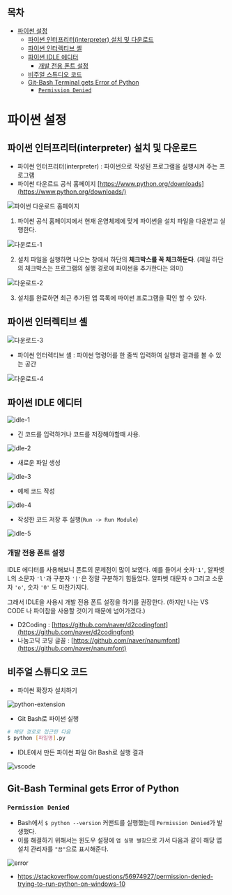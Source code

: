 ## 목차

- [파이썬 설정](#파이썬-설정)
  - [파이썬 인터프리터(interpreter) 설치 및 다운로드](#파이썬-인터프리터interpreter-설치-및-다운로드)
  - [파이썬 인터렉티브 셸](#파이썬-인터렉티브-셸)
  - [파이썬 IDLE 에디터](#파이썬-idle-에디터)
    - [개발 전용 폰트 설정](#개발-전용-폰트-설정)
  - [비주얼 스튜디오 코드](#비주얼-스튜디오-코드)
  - [Git-Bash Terminal gets Error of Python](#git-bash-terminal-gets-error-of-python)
    - [`Permission Denied`](#permission-denied)

# 파이썬 설정

## 파이썬 인터프리터(interpreter) 설치 및 다운로드

- 파이썬 인터프리터(interpreter) : 파이썬으로 작성된 프로그램을 실행시켜 주는 프로그램
- 파이썬 다운르드 공식 홈페이지 [https://www.python.org/downloads](https://www.python.org/downloads/)

![파이썬 다운로드 홈페이지](../images/python-download.png)

1. 파이썬 공식 홈페이지에서 현재 운영체제에 맞게 파이썬을 설치 파일을 다운받고 실행한다.

![다운로드-1](../images/download-1.png)

2. 설치 파일을 실행하면 나오는 창에서 하단의 **체크박스를 꼭 체크하둔다**. (제일 하단의 체크박스는 프로그램의 실행 경로에 파이썬을 추가한다는 의미)

![다운로드-2](../images/download-2.png)

3. 설치를 완료하면 최근 추가된 앱 목록에 파이썬 프로그램을 확인 할 수 있다.


## 파이썬 인터렉티브 셸

![다운로드-3](../images/download-3.png)

- 파이썬 인터렉티브 셸 : 파이썬 명령어를 한 줄씩 입력하여 실행과 결과를 볼 수 있는 공간

![다운로드-4](../images/download-4.png)

## 파이썬 IDLE 에디터

![idle-1](../images/idle-1.png)

- 긴 코드를 입력하거나 코드를 저장해야할때 사용.

![idle-2](../images/idle-2.png)

- 새로운 파일 생성

![idle-3](../images/idle-3.png)

- 예제 코드 작성

![idle-4](../images/idle-4.png)

- 작성한 코드 저장 후 실행(`Run -> Run Module`)

![idle-5](../images/idle-5.png)

### 개발 전용 폰트 설정

IDLE 에디터를 사용해보니 폰트의 문제점이 많이 보였다. 예를 들어서 숫자`'1'`, 알파벳 L의 소문자 `'l'`과 구분자 `'|'`은 정말 구분하기 힘들었다. 알파벳 대문자 `O` 그리고 소문자 `'o'`, 숫자 `'0'` 도 마찬가지다.

그래서 IDLE을 사용시 개발 전용 폰트 설정을 하기를 권장한다. (하지만 나는 VS CODE 나 파이참을 사용할 것이기 때문에 넘어가겠다.)

- D2Coding : [https://github.com/naver/d2codingfont](https://github.com/naver/d2codingfont)
- 나눔고딕 코딩 글꼴 : [https://github.com/naver/nanumfont](https://github.com/naver/nanumfont)

## 비주얼 스튜디오 코드

- 파이썬 확장자 설치하기

![python-extension](../images/vscode-1.png)

- Git Bash로 파이썬 실행

```bash
# 해당 경로로 접근한 다음
$ python [파일명].py
```

- IDLE에서 만든 파이썬 파일 Git Bash로 실행 결과

![vscode](../images/vscode-2.png)

## Git-Bash Terminal gets Error of Python

### `Permission Denied`

- Bash에서 `$ python --version` 커맨드를 실행했는데 `Permission Denied`가 발생했다.
- 이를 해결하기 위해서는 윈도우 설정에 `앱 실행 별칭`으로 가서 다음과 같이 해당 앱 설치 관리자를 `"끔"`으로 표시해준다.

![error](../images/error-1.png)

- https://stackoverflow.com/questions/56974927/permission-denied-trying-to-run-python-on-windows-10